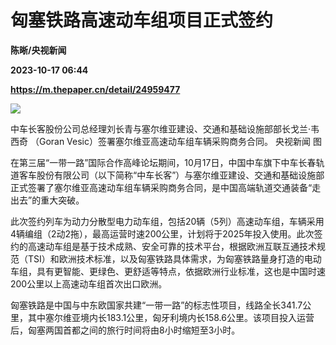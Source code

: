 # 匈塞铁路高速动车组项目正式签约
**陈晰/央视新闻**

**2023-10-17 06:44**

**https://m.thepaper.cn/detail/24959477**

![](https://imagecloud.thepaper.cn/thepaper/image/274/442/166.jpg)

中车长客股份公司总经理刘长青与塞尔维亚建设、交通和基础设施部部长戈兰·韦西奇 （Goran Vesic）签署塞尔维亚高速动车组车辆采购商务合同。 央视新闻 图

在第三届“一带一路”国际合作高峰论坛期间，10月17日，中国中车旗下中车长春轨道客车股份有限公司（以下简称“中车长客”）与塞尔维亚建设、交通和基础设施部正式签署了塞尔维亚高速动车组车辆采购商务合同，是中国高端轨道交通装备“走出去”的重大突破。

此次签约列车为动力分散型电力动车组，包括20辆（5列）高速动车组，车辆采用4辆编组（2动2拖），最高运营时速200公里，计划将于2025年投入使用。此次签约的高速动车组是基于技术成熟、安全可靠的技术平台，根据欧洲互联互通技术规范（TSI）和欧洲技术标准，以及匈塞铁路具体需求，为匈塞铁路量身打造的电动车组，具有更智能、更绿色、更舒适等特点，依据欧洲行业标准，这也是中国时速200公里以上高速动车组首次出口欧洲。

匈塞铁路是中国与中东欧国家共建“一带一路”的标志性项目，线路全长341.7公里，其中塞尔维亚境内长183.1公里，匈牙利境内长158.6公里。该项目投入运营后，匈塞两国首都之间的旅行时间将由8小时缩短至3小时。